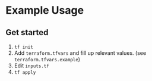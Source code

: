 # Example Usage

## Get started

1. `tf init`
1. Add `terraform.tfvars` and fill up relevant values. (see `terraform.tfvars.example`)
1. Edit `inputs.tf`
1. `tf apply`
